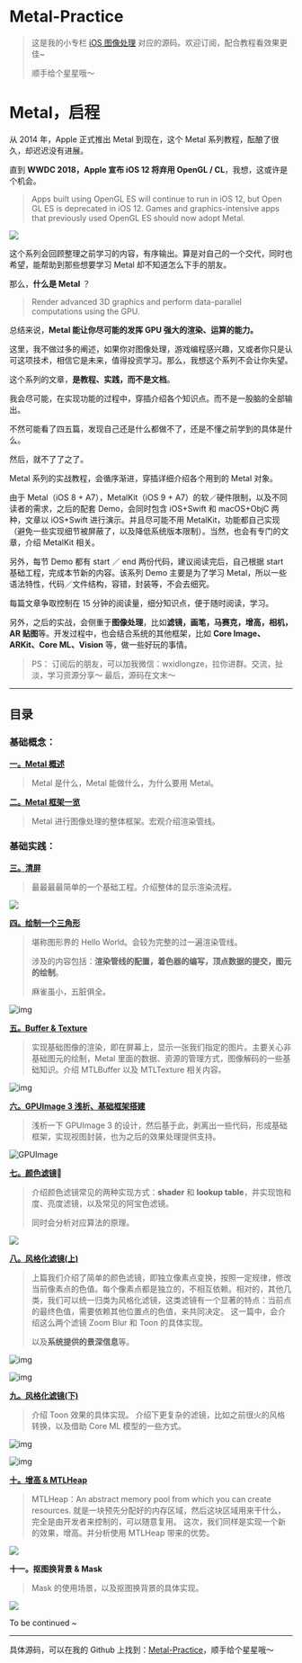 # Metal-Practice

> 这是我的小专栏 [iOS 图像处理](https://xiaozhuanlan.com/colin) 对应的源码。欢迎订阅，配合教程看效果更佳~
>
> 顺手给个星星哦～



# Metal，启程

从 2014 年，Apple 正式推出 Metal 到现在，这个 Metal 系列教程，酝酿了很久，却迟迟没有进展。

直到 **WWDC 2018，Apple 宣布 iOS 12 将弃用 OpenGL / CL**，我想，这或许是个机会。

> Apps built using OpenGL ES will continue to run in iOS 12, but Open GL ES is deprecated in iOS 12. Games and graphics-intensive apps that previously used OpenGL ES should now adopt Metal.

![](https://diycode.b0.upaiyun.com/photo/2018/de088c47205fd04fc8d9e11748813b10.jpeg)



这个系列会回顾整理之前学习的内容，有序输出。算是对自己的一个交代，同时也希望，能帮助到那些想要学习 Metal 却不知道怎么下手的朋友。



那么，**什么是 Metal** ？

> Render advanced 3D graphics and perform data-parallel computations using the GPU.

总结来说，**Metal 能让你尽可能的发挥 GPU 强大的渲染、运算的能力。**

这里，我不做过多的阐述，如果你对图像处理，游戏编程感兴趣，又或者你只是认可这项技术，相信它是未来，值得投资学习。那么，我想这个系列不会让你失望。



这个系列的文章，**是教程、实践，而不是文档**。

我会尽可能，在实现功能的过程中，穿插介绍各个知识点。而不是一股脑的全部输出。

不然可能看了四五篇，发现自己还是什么都做不了，还是不懂之前学到的具体是什么。

然后，就不了了之了。

Metal 系列的实战教程，会循序渐进，穿插详细介绍各个用到的 Metal 对象。

由于 Metal（iOS 8 + A7），MetalKit（iOS 9 + A7）的软／硬件限制，以及不同读者的需求，之后的配套 Demo，会同时包含 iOS+Swift 和 macOS+ObjC 两种，文章以 iOS+Swift 进行演示。并且尽可能不用 MetalKit，功能都自己实现（避免一些实现细节被屏蔽了，以及降低系统版本限制）。当然，也会有专门的文章，介绍 MetalKit 相关。

另外，每节 Demo 都有 start ／ end 两份代码，建议阅读完后，自己根据 start 基础工程，完成本节新的内容。该系列 Demo 主要是为了学习 Metal，所以一些语法特性，代码／文件结构，容错，封装等，不会去细究。

每篇文章争取控制在 15 分钟的阅读量，细分知识点，便于随时阅读，学习。



另外，之后的实战，会侧重于**图像处理**，比如**滤镜，画笔，马赛克，增高，相机，AR 贴图**等。开发过程中，也会结合系统的其他框架，比如 **Core Image、ARKit、Core ML、Vision** 等，做一些好玩的事情。

> PS：
> 订阅后的朋友，可以加我微信：wxidlongze，拉你进群。交流，扯淡，学习资源分享～
>  最后，源码在文末～

------



## 目录


### 基础概念：

**[一。Metal 概述](https://xiaozhuanlan.com/topic/3420765198)**

> Metal 是什么，Metal 能做什么，为什么要用 Metal。



**[二。Metal 框架一览](https://xiaozhuanlan.com/topic/1287954630)**

>Metal 进行图像处理的整体框架。宏观介绍渲染管线。



### 基础实践：

**[三。清屏](https://xiaozhuanlan.com/topic/9870134265)**

> 最最最最简单的一个基础工程。介绍整体的显示渲染流程。

![](https://diycode.b0.upaiyun.com/photo/2018/4677bca4a9633908b463e670646d434c.png)



**[四。绘制一个三角形](https://xiaozhuanlan.com/topic/6503719284)**

> 堪称图形界的 Hello World。会较为完整的过一遍渲染管线。
>
> 涉及的内容包括：**渲染管线的配置，着色器的编写，顶点数据的提交，图元的绘制**。
>
> 麻雀虽小，五脏俱全。

![img](https://diycode.b0.upaiyun.com/photo/2018/68788a0103eac111ea445b0dcf02fa58.png)



**[五。Buffer & Texture](https://xiaozhuanlan.com/topic/0459813726)**

> 实现基础图像的渲染，即在屏幕上，显示一张我们指定的图片。主要关心非基础图元的绘制，Metal 里面的数据、资源的管理方式，图像解码的一些基础知识。介绍 MTLBuffer 以及 MTLTexture 相关内容。
>

![img](https://diycode.b0.upaiyun.com/photo/2018/ac2b226808a57f0acb725a46dde09759.png)



**[六。GPUImage 3 浅析、基础框架搭建](https://xiaozhuanlan.com/topic/2514387096)**

> 浅析一下 GPUImage 3 的设计，然后基于此，剥离出一些代码，形成基础框架，实现视图封装，也为之后的效果处理提供支持。

![GPUImage](https://camo.githubusercontent.com/68ce8767f20b6a40f2a695c56396d30234363431/687474703a2f2f73756e7365746c616b65736f6674776172652e636f6d2f73697465732f64656661756c742f66696c65732f475055496d6167654c6f676f2e706e67)



**[七。颜色滤镜](https://xiaozhuanlan.com/topic/3654810792)**

> 介绍颜色滤镜常见的两种实现方式：**shader** 和 **lookup table**，并实现饱和度、亮度滤镜，以及常见的阿宝色滤镜。
>
> 同时会分析对应算法的原理。



![](https://diycode.b0.upaiyun.com/photo/2019/f794ad7337d2885699c4d189694e7cf2.gif)





**[八。风格化滤镜(上)](https://xiaozhuanlan.com/topic/3105827964)**

> 上篇我们介绍了简单的颜色滤镜，即独立像素点变换，按照一定规律，修改当前像素点的色值。每个像素点都是独立的，不相互依赖。相对的，其他几类，我们可以统一归类为风格化滤镜，这类滤镜有一个显著的特点：当前点的最终色值，需要依赖其他位置点的色值，来共同决定。
> 这一篇中，会介绍这么两个滤镜 Zoom Blur 和 Toon 的具体实现。
>
> 以及**系统提供的景深信息**等。



![img](https://diycode.b0.upaiyun.com/photo/2018/5d29ead45b570276f7bda57e2fb755df.gif)





![img](https://diycode.b0.upaiyun.com/photo/2018/20c51bfbfaaf5e981a0e77e89a121c45.png)





**[九。风格化滤镜(下)](https://xiaozhuanlan.com/topic/5823149607)**

> 介绍 Toon 效果的具体实现。
> 介绍下更复杂的滤镜，比如之前很火的风格转换，以及借助 Core ML 模型的一些方式。
>



![img](https://diycode.b0.upaiyun.com/photo/2018/93697319b46e0592ea443d7ecea200de.gif)

![img](https://diycode.b0.upaiyun.com/photo/2018/e0c8acd368f9b02b24ad6e506dce3298.png)





**[十。增高 & MTLHeap](https://xiaozhuanlan.com/topic/4896073512)**

> MTLHeap：An abstract memory pool from which you can create resources.
> 就是一块预先分配好的内存区域，然后这块区域用来干什么，完全是由开发者来控制的，可以随意复用。
> 这次，我们同样是实现一个新的效果，增高。并分析使用 MTLHeap 带来的优势。
>



![](https://diycode.b0.upaiyun.com/photo/2019/1a826064d70d1c2ae4d9862a50f9e0ce.gif)






**十一。抠图换背景 & Mask**

> Mask 的使用场景，以及抠图换背景的具体实现。
>



![](https://diycode.b0.upaiyun.com/photo/2019/e8cd0d3fccd096ff5b6403a1319657e3.gif)



To be continued ~



------

具体源码，可以在我的 Github 上找到：[Metal-Practice](https://github.com/colin1994/Metal-Practice)，顺手给个星星哦～